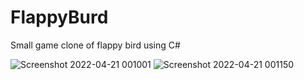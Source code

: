 # FlappyBurd
Small game clone of flappy bird using C# 

![Screenshot 2022-04-21 001001](https://user-images.githubusercontent.com/95317847/164395737-8e358fb2-fd31-4357-a6ac-d88f19cc4268.png)
![Screenshot 2022-04-21 001150](https://user-images.githubusercontent.com/95317847/164395754-3727d415-6e23-473b-9d3d-9d51859f77d0.png)

